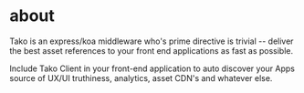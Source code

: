 # about

Tako is an express/koa middleware who's prime directive is trivial -- deliver the best asset references to your front end applications as fast as possible.

Include Tako Client in your front-end application to auto discover your Apps source of UX/UI truthiness, analytics, asset CDN's and whatever else.
